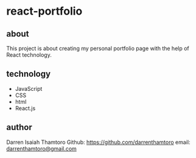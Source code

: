 # react-portfolio
## about
This project is about creating my personal portfolio page with the help of React technology. 

## technology
* JavaScript
* CSS
* html
* React.js

## author
Darren Isaiah Thamtoro
Github: https://github.com/darrenthamtoro
email: darrenthamtoro@gmail.com


